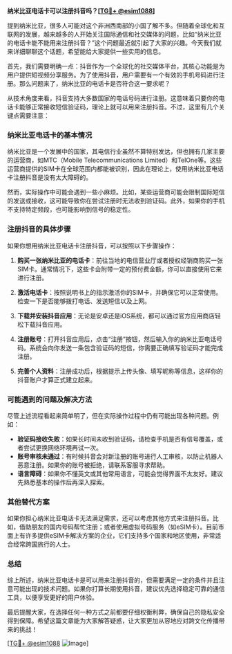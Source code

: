 **纳米比亚电话卡可以注册抖音吗？[[TG💪+ @esim1088](https://t.me/s/esim1088)]**

提到纳米比亚，很多人可能对这个非洲西南部的小国了解不多。但随着全球化和互联网的发展，越来越多的人开始关注国际通信和社交媒体的问题，比如“纳米比亚的电话卡能不能用来注册抖音？”这个问题最近就引起了大家的兴趣。今天我们就来详细聊聊这个话题，希望能给大家提供一些实用的信息。

首先，我们需要明确一点：抖音作为一个全球化的社交媒体平台，其核心功能是为用户提供短视频分享服务。为了使用抖音，用户需要有一个有效的手机号码进行注册。那么问题来了，纳米比亚的电话卡是否符合这一要求呢？

从技术角度来看，抖音支持大多数国家的电话号码进行注册。这意味着只要你的电话卡能够正常接收短信验证码，理论上就可以用来注册抖音。不过，这里有几个关键点需要注意：

### 纳米比亚电话卡的基本情况

纳米比亚是一个发展中的国家，其电信行业虽然不算特别发达，但也拥有几家主要的运营商，如MTC（Mobile Telecommunications Limited）和TelOne等。这些运营商提供的SIM卡在全球范围内都能被识别，因此在理论上，使用纳米比亚电话卡注册抖音是没有太大障碍的。

然而，实际操作中可能会遇到一些小麻烦。比如，某些运营商可能会限制国际短信的发送或接收，这可能导致你在尝试注册时无法收到验证码。此外，如果你的手机不支持特定频段，也可能影响到信号的稳定性。

### 注册抖音的具体步骤

如果你想用纳米比亚电话卡注册抖音，可以按照以下步骤操作：

1. **购买一张纳米比亚的电话卡**：前往当地的电信营业厅或者授权经销商购买一张SIM卡。通常情况下，这些卡会附带一定的预付费金额，你可以直接使用它来进行注册。

2. **激活电话卡**：按照说明书上的指示激活你的SIM卡，并确保它可以正常使用。检查一下是否能够拨打电话、发送短信以及上网。

3. **下载并安装抖音应用**：无论是安卓还是iOS系统，都可以通过官方应用商店轻松下载抖音应用。

4. **注册账号**：打开抖音应用后，点击“注册”按钮，然后输入你的纳米比亚电话号码。系统会向你发送一条包含验证码的短信，你需要正确填写验证码才能完成注册。

5. **完善个人资料**：注册成功后，根据提示上传头像、填写昵称等信息，这样你的抖音账户才算正式建立起来。

### 可能遇到的问题及解决方法

尽管上述流程看起来简单明了，但在实际操作过程中仍有可能出现各种问题。例如：

- **验证码接收失败**：如果长时间未收到验证码，请检查手机是否有信号覆盖，或者尝试更换网络环境再试一次。
- **账号审核未通过**：有时候抖音会对新注册的账号进行人工审核，以防止机器人恶意注册。如果你的账号被拒绝，请联系客服寻求帮助。
- **语言障碍**：如果你不懂英文或其他常用语言，可能会觉得界面不太友好。建议先熟悉基本的操作后再深入探索。

### 其他替代方案

如果你担心纳米比亚电话卡无法满足需求，还可以考虑其他方式来注册抖音。比如，借助朋友的国内号码帮忙注册；或者使用虚拟号码服务（如eSIM卡）。目前市面上有许多提供eSIM卡解决方案的企业，它们支持多个国家和地区使用，非常适合经常跨国旅行的人士。

### 总结

综上所述，纳米比亚电话卡是可以用来注册抖音的，但需要满足一定的条件并且注意可能出现的技术问题。如果你打算长期使用抖音，建议优先选择稳定可靠的通信工具，以便享受更好的用户体验。

最后提醒大家，在选择任何一种方式之前都要仔细权衡利弊，确保自己的隐私安全得到保障。希望这篇文章能为大家解答疑惑，让大家更加从容地应对跨文化传播带来的挑战！

[[TG💪+ @esim1088](https://t.me/s/esim1088) ![Image](https://i.postimg.cc/4NQfJmqS/Snipaste-2025-05-13-00-14-12.png)]